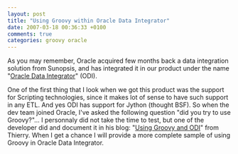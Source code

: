 ```yaml
---
layout: post
title: "Using Groovy within Oracle Data Integrator"
date: 2007-03-18 00:36:33 +0100
comments: true
categories: groovy oracle
---
```

As you may remember, Oracle acquired few months back a data integration solution from Sunopsis, and has integrated it in our product under the name "[Oracle Data Integrator](http://www.oracle.com/technology/products/oracle-data-integrator/index.html)" (ODI).

One of the first thing that I look when we got this product was the support for Scripting technologies, since it makes lot of sense to have such support in any ETL. And yes ODI has support for Jython (thought BSF). So when the dev team joined Oracle, I've asked the following question "did you try to use Groovy?"... I personnaly did not take the time to test, but one of the developer did and document it in his blog:
"[Using Groovy and ODI](http://thierrychantier.blogspot.com/2007/04/groovy-and-odi.html)" from Thierry. When I get a chance I will provide a more complete sample of using Groovy in Oracle Data Integrator.
